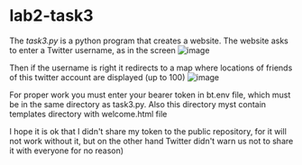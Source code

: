# lab2-task3

The *task3.py* is a python program that creates a website.
The website asks to enter a Twitter username, as in the screen
![image](https://user-images.githubusercontent.com/91616531/154762424-5dbabc53-05ad-47d7-8bc0-981d1bbcf13c.png)

Then if the username is right it redirects to a map where locations of friends of this twitter account are displayed (up to 100)
![image](https://user-images.githubusercontent.com/91616531/154763260-148d2882-283b-4fa3-b8ef-f8123d065536.png)

For proper work you must enter your bearer token in bt.env file, which must be in the same directory as task3.py.
Also this directory myst contain templates directory with welcome.html file

I hope it is ok that I didn't share my token to the public repository, for it will not work without it,
but on the other hand Twitter didn't warn us not to share it with everyone for no reason)
